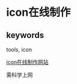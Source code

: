 # icon在线制作

## keywords

tools,  icon

[icon在线制作网站](https://www.online-convert.com/result/df8f12c7-3854-4f02-8499-8e628682b6d7)

需科学上网

